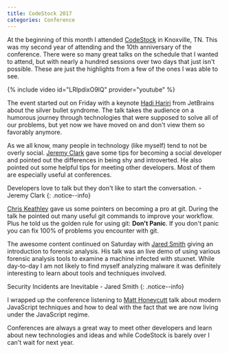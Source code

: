 ```yaml
---
title: CodeStock 2017
categories: Conference
---
```


At the beginning of this month I attended [CodeStock](http://www.codestock.org/) in Knoxville, TN. This was my second 
year of attending and the 10th anniversary of the conference. There were so many great talks on the schedule
that I wanted to attend, but with nearly a hundred sessions over two days that just isn't possible. These are just the 
highlights from a few of the ones I was able to see.

{% include video id="LRlpdixO9lQ" provider="youtube" %}

The event started out on Friday with a keynote [Hadi Hariri](https://twitter.com/hhariri) from JetBrains about the 
silver bullet syndrome. The talk takes the audience on a humorous journey through technologies that were supposed to 
solve all of our problems, but yet now we have moved on and don't view them so favorably anymore.

As we all know, many people in technology (like myself) tend to not be overly social. [Jeremy Clark](https://twitter.com/jeremybytes) 
gave some tips for becoming a social developer and pointed out the differences in being shy and introverted. He also 
pointed out some helpful tips for meeting other developers. Most of them are especially useful at conferences.

Developers love to talk but they don't like to start the conversation. - Jeremy Clark
{: .notice--info} 

[Chris Keathley](https://twitter.com/chriskeathley) gave us some pointers on becoming a pro at git. During the talk he
pointed out many useful git commands to improve your workflow. Plus he told us the golden rule for using git: **Don't Panic**. 
If you don't panic you can fix 100% of problems you encounter with git.

The awesome content continued on Saturday with [Jared Smith](https://twitter.com/jaredthecoder) giving
an introduction to forensic analysis. His talk was an live demo of using various forensic analysis tools to examine
a machine infected with stuxnet. While day-to-day I am not likely to find myself analyzing malware it was definitely
interesting to learn about tools and techniques involved.

Security Incidents are Inevitable - Jared Smith
{: .notice--info}

I wrapped up the conference listening to [Matt Honeycutt](https://twitter.com/matthoneycutt) talk about modern JavaScript
techniques and how to deal with the fact that we are now living under the JavaScript regime.

Conferences are always a great way to meet other developers and learn about new technologies and ideas and while 
CodeStock is barely over I can't wait for next year.
